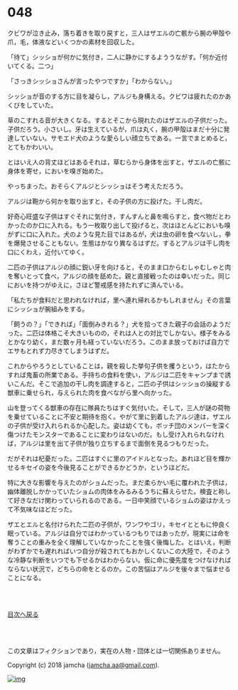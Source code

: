# 048

クビワが泣き止み，落ち着きを取り戻すと，三人はザエルの亡骸から腕の甲殻や爪，毛，体液などいくつかの素材を回収した。  

「待て」シッショが何かに気付き，二人に静かにするよううながす。「何か近付いてくる。二つ」  

「さっきシッショさんが言ったやつですか」「わからない。」  

シッショが音のする方に目を凝らし，アルジも身構える。クビワは疲れたのかあくびをしていた。  

草のこすれる音が大きくなる。するとそこから現れたのはザエルの子供だった。子供だろう。小さいし。牙は生えているが，爪は丸く，腕の甲殻はまだ十分に発達していない。サモエド犬のような愛らしい顔立ちである。一言でまとめると，とてもかわいい。  

とはいえ人の背丈ほどはあるそれは，草むらから身体を出すと，ザエルの亡骸に身体を寄せ，においを嗅ぎ始めた。  

やっちまった。おそらくアルジとシッショはそう考えただろう。  

アルジは鞄から何かを取り出すと，その子供の方に投げた。干し肉だ。  

好奇心旺盛な子供はすぐそれに気付き，すんすんと鼻を鳴らすと，食べ物だとわかったのか口に入れる。もう一枚取り出して投げると，次はほとんどにおいも嗅がずに口に入れた。犬のような見た目ではあるが，犬は虫の卵を食べないし，拳を爆発させることもない。生態はかなり異なるはずだ。するとアルジは干し肉を口にくわえ，近付いてゆく。  

二匹の子供はアルジの顔に鋭い牙を向けると，そのまま口からむしゃむしゃと肉を奪いとって食べ，アルジの顔を舐めた。親と直接戦ったのは幸いだった。同じにおいを持つがゆえに，さほど警戒感を持たれずに済んでいる。  

「私たちが食料だと思われなければ，里へ連れ帰れるかもしれません」その言葉にシッショが腕組みをする。  

「飼うの？」「できれば」「面倒みきれる？」犬を拾ってきた親子の会話のようだった。二匹は体格こそ大きいものの，それは人との対比でしかない。様子をみるとかなり幼く，まだ数ヶ月も経っていないだろう。このまま放っておけば自力でエサもとれず力尽きてしまうはずだ。  

これからやろうとしていることは，親を殺した挙句子供を攫うという，はたからすれば鬼畜の所業である。手持ちの食料を使い，アルジは二匹をキャンプまで誘いこんだ。そこで追加の干し肉を調達すると，二匹の子供はシッショの操縦する獣車に乗せられ，与えられた肉を食べながら里へ向かった。  

山を登ってくる獣車の存在に隊員たちはすぐ気付いた。そして，三人が謎の荷物を乗せていることに不安と期待を抱く。やがて里に到着したアルジ達は，ザエルの子供が受け入れられるか心配した。姿は幼くても，ボッチ団のメンバーを深く傷つけたモンスターであることに変わりはないのだ。もし受け入れられなければ，アルジは里を出て子供が独り立ちするまで面倒を見るつもりだった。  

だがそれは杞憂だった。二匹はすぐに里のアイドルとなった。あれほど目を輝かせるキセイの姿を今後見ることができるかどうか，というほどだ。  

特に大きな影響を与えたのがショムだった。まだ柔らかい毛に覆われた子供は，幽体離脱しかかっていたショムの肉体をみるみるうちに蘇えらせた。検査と称して好きなだけ関わっていられるのである。一日中笑顔でいるショムの姿はかえって不気味なほどだった。  

ザエとエルと名付けられた二匹の子供が，ワンワやゴリ，キセイとともに仲良く眠っている。アルジは自分ではわかっているつもりではあったが，現実には命を奪うことの重みを全く理解していなかったことを強く後悔した。とはいえ，判断がわずかでも遅れればいつ自分が殺されてもおかしくないこの大陸で，そのような冷静な判断をいつでも下せるかはわからない。仮に命に優先度をつけなければならない状況で，どちらの命をとるのか。この苦悩はアルジを後々まで悩ませることになる。  

<br>  
<br>  

[目次へ戻る](https://github.com/jamcha-aa/OblivionReports/blob/master/README.md)  

<br>  
<br>  

この文章はフィクションであり，実在の人物・団体とは一切関係ありません。  

Copyright (c) 2018 jamcha (jamcha.aa@gmail.com).  

[![img](http://i.creativecommons.org/l/by-nc-sa/4.0/88x31.png)](http://creativecommons.org/licenses/by-nc-sa/4.0/deed)